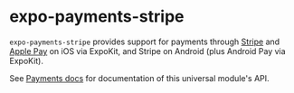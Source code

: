 # expo-payments-stripe

`expo-payments-stripe` provides support for payments through [Stripe](https://stripe.com/) and [Apple Pay](https://www.apple.com/apple-pay/) on iOS via ExpoKit, and Stripe on Android (plus Android Pay via ExpoKit).

See [Payments docs](https://docs.expo.io/versions/latest/sdk/payments) for documentation of this universal module's API.
